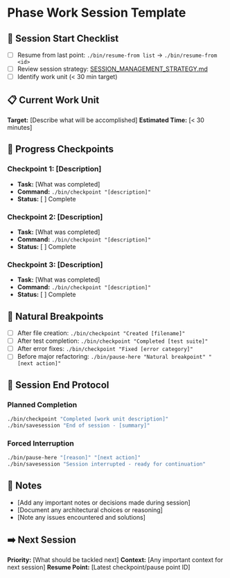 # Phase Work Session Template

## 🚀 Session Start Checklist

- [ ] Resume from last point: `./bin/resume-from list` → `./bin/resume-from <id>`
- [ ] Review session strategy: [SESSION_MANAGEMENT_STRATEGY.md](../SESSION_MANAGEMENT_STRATEGY.md)
- [ ] Identify work unit (< 30 min target)

## 📋 Current Work Unit

**Target:** [Describe what will be accomplished]
**Estimated Time:** [< 30 minutes]

## 🔄 Progress Checkpoints

### Checkpoint 1: [Description]
- **Task:** [What was completed]
- **Command:** `./bin/checkpoint "[description]"`
- **Status:** [ ] Complete

### Checkpoint 2: [Description]
- **Task:** [What was completed]
- **Command:** `./bin/checkpoint "[description]"`
- **Status:** [ ] Complete

### Checkpoint 3: [Description]
- **Task:** [What was completed]
- **Command:** `./bin/checkpoint "[description]"`
- **Status:** [ ] Complete

## 🚦 Natural Breakpoints

- [ ] After file creation: `./bin/checkpoint "Created [filename]"`
- [ ] After test completion: `./bin/checkpoint "Completed [test suite]"`
- [ ] After error fixes: `./bin/checkpoint "Fixed [error category]"`
- [ ] Before major refactoring: `./bin/pause-here "Natural breakpoint" "[next action]"`

## 🛑 Session End Protocol

### Planned Completion
```bash
./bin/checkpoint "Completed [work unit description]"
./bin/savesession "End of session - [summary]"
```

### Forced Interruption
```bash
./bin/pause-here "[reason]" "[next action]"
./bin/savesession "Session interrupted - ready for continuation"
```

## 📝 Notes

- [Add any important notes or decisions made during session]
- [Document any architectural choices or reasoning]
- [Note any issues encountered and solutions]

## ➡️ Next Session

**Priority:** [What should be tackled next]
**Context:** [Any important context for next session]
**Resume Point:** [Latest checkpoint/pause point ID]